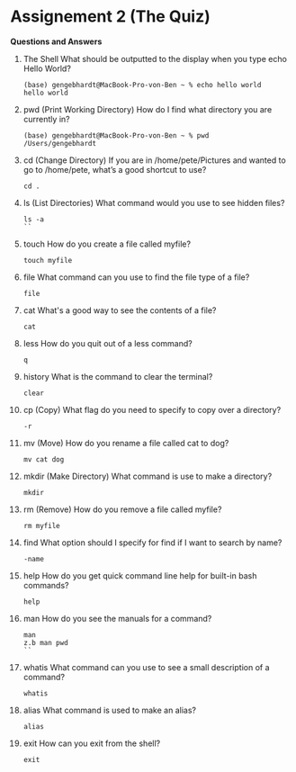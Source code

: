 # Assignement 2 (The Quiz)

**Questions and Answers**
1. The Shell
   What should be outputted to the display when you type echo Hello World?
   ```
   (base) gengebhardt@MacBook-Pro-von-Ben ~ % echo hello world 
   hello world
   ```
2. pwd (Print Working Directory)
   How do I find what directory you are currently in?
   ```
   (base) gengebhardt@MacBook-Pro-von-Ben ~ % pwd
   /Users/gengebhardt
   ```
3. cd (Change Directory)
   If you are in /home/pete/Pictures and wanted to go to /home/pete, what’s a good shortcut to use?
   ```
   cd .
   ```
4. ls (List Directories)
   What command would you use to see hidden files?
   ```
   ls -a
   ``
5. touch
   How do you create a file called myfile?
   ```
   touch myfile
   ```
6. file
   What command can you use to find the file type of a file?
   ```
   file
   ```
7. cat
   What's a good way to see the contents of a file?
   ```
   cat
   ```
8. less
   How do you quit out of a less command?
   ```
   q
   ```
9. history
   What is the command to clear the terminal?
   ```
   clear
   ```
10. cp (Copy)
    What flag do you need to specify to copy over a directory?
    ```
    -r
    ```
11. mv (Move)
    How do you rename a file called cat to dog?
    ```
    mv cat dog
    ```
12. mkdir (Make Directory)
    What command is use to make a directory?
    ```
    mkdir
    ```
13. rm (Remove)
    How do you remove a file called myfile?
    ```
    rm myfile
    ```
14. find
    What option should I specify for find if I want to search by name?
    ```
    -name
    ```
15. help
    How do you get quick command line help for built-in bash commands?
    ```
    help
    ```
16. man
    How do you see the manuals for a command?
    ```
    man
    z.b man pwd
    ``
17. whatis
    What command can you use to see a small description of a command?
    ```
    whatis
    ```
18. alias
    What command is used to make an alias?
    ```
    alias
    ```
19. exit
    How can you exit from the shell?
    ```
    exit
    ```





    


















